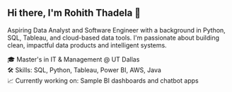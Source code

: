 ## Hi there, I'm Rohith Thadela 👋

Aspiring Data Analyst and Software Engineer with a background in Python, SQL, Tableau, and cloud-based data tools. I'm passionate about building clean, impactful data products and intelligent systems.

🎓 Master's in IT & Management @ UT Dallas  
🛠️ Skills: SQL, Python, Tableau, Power BI, AWS, Java  
📈 Currently working on: Sample BI dashboards and chatbot apps


<!--
**thadela-rohith/thadela-rohith** is a ✨ _special_ ✨ repository because its `README.md` (this file) appears on your GitHub profile.

Here are some ideas to get you started:

- 🔭 I’m currently working on ...
- 🌱 I’m currently learning ...
- 👯 I’m looking to collaborate on ...
- 🤔 I’m looking for help with ...
- 💬 Ask me about ...
- 📫 How to reach me: ...
- 😄 Pronouns: ...
- ⚡ Fun fact: ...
-->

